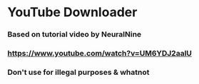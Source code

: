 # YouTube Downloader
### Based on tutorial video by NeuralNine
### https://www.youtube.com/watch?v=UM6YDJ2aalU

### Don't use for illegal purposes & whatnot
